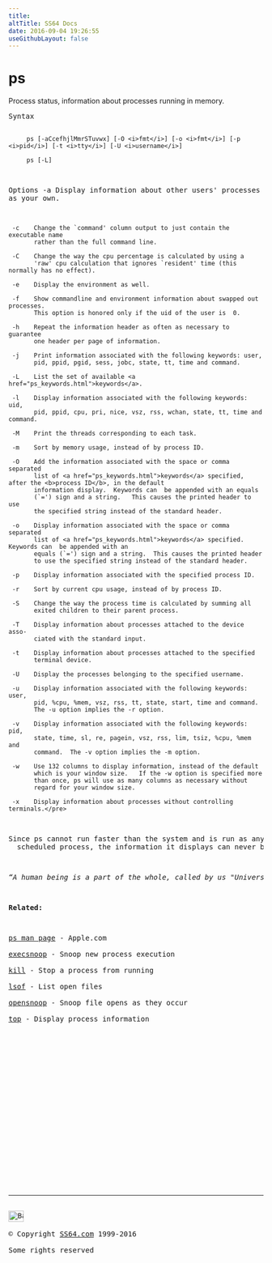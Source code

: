 ```yaml
---
title:
altTitle: SS64 Docs
date: 2016-09-04 19:26:55
useGithubLayout: false
---
```

<!-- #BeginLibraryItem "/Library/head_osx.lbi" --><!-- #EndLibraryItem --><h1>ps</h1> 
<p>Process status, information about processes running in memory.</p>
<pre>Syntax

         ps [-aCcefhjlMmrSTuvwx] [-O <i>fmt</i>] [-o <i>fmt</i>] [-p <i>pid</i>] [-t <i>tty</i>] [-U <i>username</i>]

         ps [-L]

Options
     -a    Display information about other users' processes as well as your own.

     -c    Change the `command' column output to just contain the executable name
           rather than the full command line.

     -C    Change the way the cpu percentage is calculated by using a
           'raw' cpu calculation that ignores `resident' time (this normally has no effect).       

     -e    Display the environment as well.
 
     -f    Show commandline and environment information about swapped out processes.
           This option is honored only if the uid of the user is  0.

     -h    Repeat the information header as often as necessary to guarantee
           one header per page of information.

     -j    Print information associated with the following keywords: user,
           pid, ppid, pgid, sess, jobc, state, tt, time and command.

     -L    List the set of available <a href="ps_keywords.html">keywords</a>.

     -l    Display information associated with the following keywords: uid,
           pid, ppid, cpu, pri, nice, vsz, rss, wchan, state, tt, time and command.

     -M    Print the threads corresponding to each task.

     -m    Sort by memory usage, instead of by process ID.

     -O    Add the information associated with the space or comma separated
           list of <a href="ps_keywords.html">keywords</a> specified, after the <b>process ID</b>, in the default
           information display.  Keywords can  be appended with an equals
           (`=') sign and a string.   This causes the printed header to use
           the specified string instead of the standard header.

     -o    Display information associated with the space or comma separated
           list of <a href="ps_keywords.html">keywords</a> specified.  Keywords can  be appended with an
           equals (`=') sign and a string.  This causes the printed header
           to use the specified string instead of the standard header.

     -p    Display information associated with the specified process ID.

     -r    Sort by current cpu usage, instead of by process ID.

     -S    Change the way the process time is calculated by summing all
           exited children to their parent process.

     -T    Display information about processes attached to the device asso-
           ciated with the standard input.

     -t    Display information about processes attached to the specified
           terminal device.

     -U    Display the processes belonging to the specified username.

     -u    Display information associated with the following keywords: user,
           pid, %cpu, %mem, vsz, rss, tt, state, start, time and command.
           The -u option implies the -r option.

     -v    Display information associated with the following keywords: pid,
           state, time, sl, re, pagein, vsz, rss, lim, tsiz, %cpu, %mem and
           command.  The -v option implies the -m option.

     -w    Use 132 columns to display information, instead of the default
           which is your window size.   If the -w option is specified more
           than once, ps will use as many columns as necessary without
           regard for your window size.

     -x    Display information about processes without controlling terminals.</pre>
<p>Since ps cannot run faster than the system and is run as any other 
  scheduled process, the information it displays can never be exact.</p>
<p class="quote"><i>“A human being is a part of the whole, called by us "Universe”, a part limited in time and space" ~ Albert Einstein</i></p>
<p><b>Related:</b></p>
<p><a href="https://developer.apple.com/legacy/library/documentation/Darwin/Reference/ManPages/man1/ps.1.html">ps man page</a> - Apple.com<br>
<a href="execsnoop.html">execsnoop</a> - Snoop new process execution<br>  
<a href="kill.html">kill</a> - Stop a process from running<br>
<a href="lsof.html">lsof</a> - List open files <br>
<a href="opensnoop.html">opensnoop</a> - Snoop file opens as they occur<br>
<a href="top.html">top</a> - Display process information</p><!-- #BeginLibraryItem "/Library/foot_osx.lbi" --><p>
<!-- OSX300 -->
<ins class="adsbygoogle" style="display:inline-block;width:300px;height:250px" data-ad-client="ca-pub-6140977852749469" data-ad-slot="1823340303"></ins>
<script>
(adsbygoogle = window.adsbygoogle || []).push({});
</script></p>
<hr>
<div id="bl" class="footer"><a href="ps.html#"><img src="../images/top.png" width="30" height="22" alt="Back to the Top"></a></div>
<div id="br" class="footer, tagline">© Copyright <a href="../index.html">SS64.com</a> 1999-2016<br>
Some rights reserved</div><!-- #EndLibraryItem -->
